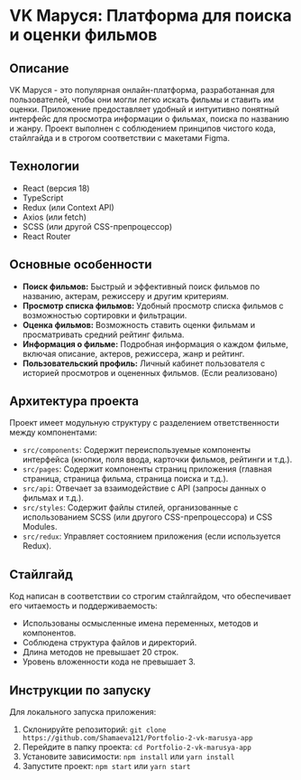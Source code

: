 # VK Маруся: Платформа для поиска и оценки фильмов

## Описание

VK Маруся - это популярная онлайн-платформа, разработанная для пользователей, чтобы они могли легко искать фильмы и ставить им оценки. Приложение предоставляет удобный и интуитивно понятный интерфейс для просмотра информации о фильмах, поиска по названию и жанру. Проект выполнен с соблюдением принципов чистого кода, стайлгайда и в строгом соответствии с макетами Figma.

## Технологии

*   React (версия 18)
*   TypeScript
*   Redux (или Context API)
*   Axios (или fetch)
*   SCSS (или другой CSS-препроцессор)
*   React Router

## Основные особенности

*   **Поиск фильмов:** Быстрый и эффективный поиск фильмов по названию, актерам, режиссеру и другим критериям.
*   **Просмотр списка фильмов:** Удобный просмотр списка фильмов с возможностью сортировки и фильтрации.
*   **Оценка фильмов:** Возможность ставить оценки фильмам и просматривать средний рейтинг фильма.
*   **Информация о фильме:** Подробная информация о каждом фильме, включая описание, актеров, режиссера, жанр и рейтинг.
*   **Пользовательский профиль:** Личный кабинет пользователя с историей просмотров и оцененных фильмов. (Если реализовано)

## Архитектура проекта

Проект имеет модульную структуру с разделением ответственности между компонентами:

*   `src/components`: Содержит переиспользуемые компоненты интерфейса (кнопки, поля ввода, карточки фильмов, рейтинги и т.д.).
*   `src/pages`: Содержит компоненты страниц приложения (главная страница, страница фильма, страница поиска и т.д.).
*   `src/api`: Отвечает за взаимодействие с API (запросы данных о фильмах и т.д.).
*   `src/styles`: Содержит файлы стилей, организованные с использованием SCSS (или другого CSS-препроцессора) и CSS Modules.
*   `src/redux`: Управляет состоянием приложения (если используется Redux).

## Стайлгайд

Код написан в соответствии со строгим стайлгайдом, что обеспечивает его читаемость и поддерживаемость:

*   Использованы осмысленные имена переменных, методов и компонентов.
*   Соблюдена структура файлов и директорий.
*   Длина методов не превышает 20 строк.
*   Уровень вложенности кода не превышает 3.

## Инструкции по запуску

Для локального запуска приложения:

1.  Склонируйте репозиторий: `git clone https://github.com/Shamaeva121/Portfolio-2-vk-marusya-app`
2.  Перейдите в папку проекта: `cd Portfolio-2-vk-marusya-app`
3.  Установите зависимости: `npm install` или `yarn install`
4.  Запустите проект: `npm start` или `yarn start`
